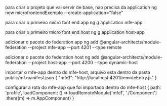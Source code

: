para criar o projeto que vai servir de base, nao precisa da application
ng new microfrontendExemplo --create-application="false"

para criar o primeiro micro font end app
ng g application mfe-app

para criar o primeiro micro font end host
ng g application host-app

adicionar o pacote do federation  app
ng add @angular-architects/module-federation --project mfe-app --port 4201 --type remote

adicionar o pacote do federation  host
ng add @angular-architects/module-federation --project host-app --port 4200 --type dynamic-host

importar o mfe-app dentro do mfe-host, arquivo esta dentro da pasta public/mf.manifest.json
{
	"mfe1": "http://localhost:4201/remoteEntry.js"
}

configurar a rota do mfe-app que foi importado dentro do mfe-host 
    {
        path: 'profile',
        loadComponent: () => loadRemoteModule('mfe1', './Component')
        .then((m) => m.AppComponent)
    }
